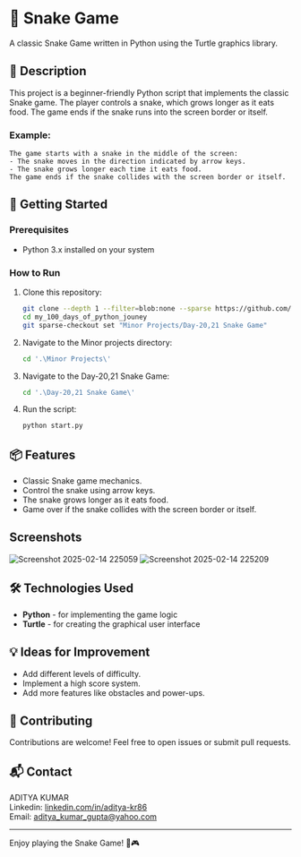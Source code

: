 # 🐍 Snake Game

A classic Snake Game written in Python using the Turtle graphics library.

## 📜 Description

This project is a beginner-friendly Python script that implements the classic Snake game. The player controls a snake, which grows longer as it eats food. The game ends if the snake runs into the screen border or itself.

### Example:
```
The game starts with a snake in the middle of the screen:
- The snake moves in the direction indicated by arrow keys.
- The snake grows longer each time it eats food.
The game ends if the snake collides with the screen border or itself.
```

## 🚀 Getting Started

### Prerequisites

- Python 3.x installed on your system

### How to Run

1. Clone this repository:
   ```bash
   git clone --depth 1 --filter=blob:none --sparse https://github.com/aditya-kr86/my_100_days_of_python_jouney.git
   cd my_100_days_of_python_jouney
   git sparse-checkout set "Minor Projects/Day-20,21 Snake Game"
   ```
2. Navigate to the Minor projects directory:
   ```bash
   cd '.\Minor Projects\'
   ```
3. Navigate to the Day-20,21 Snake Game:
   ```bash
   cd '.\Day-20,21 Snake Game\'
   ```
4. Run the script:
   ```bash
   python start.py
   ```

## 📦 Features

- Classic Snake game mechanics.
- Control the snake using arrow keys.
- The snake grows longer as it eats food.
- Game over if the snake collides with the screen border or itself.

## Screenshots
![Screenshot 2025-02-14 225059](https://github.com/user-attachments/assets/e4d65b1e-983c-4aa1-be57-94ac00daa18e)
![Screenshot 2025-02-14 225209](https://github.com/user-attachments/assets/6d86139e-d5e5-48fd-9b2f-d3066b17675b)


## 🛠️ Technologies Used

- **Python** - for implementing the game logic
- **Turtle** - for creating the graphical user interface

## 💡 Ideas for Improvement

- Add different levels of difficulty.
- Implement a high score system.
- Add more features like obstacles and power-ups.

## 🤝 Contributing

Contributions are welcome! Feel free to open issues or submit pull requests.

## 📬 Contact

ADITYA KUMAR  
Linkedin: [linkedin.com/in/aditya-kr86](http://linkedin.com/in/aditya-kr86)  
Email: [aditya_kumar_gupta@yahoo.com](mailto:aditya_kumar_gupta@yahoo.com)

---

Enjoy playing the Snake Game! 🐍🎮
